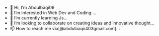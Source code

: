 - 👋 Hi, I’m Abdulbaqi09
- 👀 I’m interested in Web Dev and Coding ...
- 🌱 I’m currently learning Js...
- 💞️ I’m looking to collaborate on creating ideas and innovative thought...
- 📫 How to reach me via[@abdulbaqii403gmail.com]...

<!---
abdulbaqi09/abdulbaqi09 is a ✨ special ✨ repository because its `README.md` (this file) appears on your GitHub profile.
You can click the Preview link to take a look at your changes.
--->
